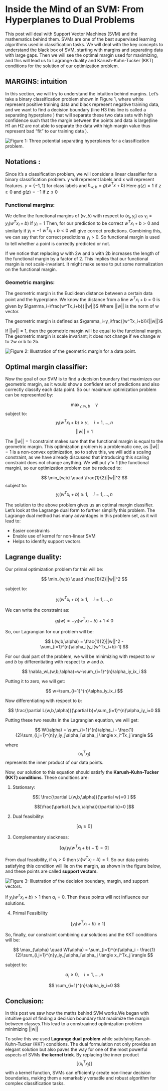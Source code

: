 # Inside the Mind of an SVM: From Hyperplanes to Dual Problems

This post will deal with Support Vector Machines (SVM) and the mathematics behind them. SVMs are one of the best supervised learning algorithms used in classification tasks. We will deal with the key concepts to understand the black box of SVM, starting with margins and separating data with large gaps. Then we will see the optimal margin used for maximizing, and this will lead us to Lagrange duality and Karush-Kuhn-Tucker (KKT) conditions for the solution of our optimization problem.

## MARGINS: intuition

In this section, we will try to understand the intuition behind margins.
Let’s take a binary classification problem shown in Figure 1, where white represent positive training data and black represent negative training data, and we want to find a decision boundary (line H3 this line is called a separating hyperplane ) that will separate these two data sets with high confidence such that the margin between the points and data is large(line H1 an H2 are not able to separate the data with high margin value thus represent bad “fit” to our training data ).

![Figure 1: Three potential separating hyperplanes for a classification problem.](https://upload.wikimedia.org/wikipedia/commons/thumb/b/b5/Svm_separating_hyperplanes_%28SVG%29.svg/500px-Svm_separating_hyperplanes_%28SVG%29.svg.png)

## Notations :

Since it’s a classification problem, we will consider a linear classifier for a binary classification problem.
y will represent labels and x will represent features.
$y=\{-1,1\}$ for class labels and
$h_{w,b}=g(w^Tx+b)$
Here $g(z)=1$ if $z \ge 0$ and $g(z)=-1$ if $z \le 0$

### Functional margins:

We define the functional margins of $(w,b)$ with respect to $(x_i,y_i)$ as
$\gamma_i=y_i(w^Tx_i+b)$
If $y_i=1$ Then, for our prediction to be correct $w^Tx_i+b >0$ and similarly if $y_i=-1$
$w^Tx_i+b < 0$ will give correct predictions. Combining this, we can say that for correct predictions $\gamma_i>0$. So functional margin is used to tell whether a point is correctly predicted or not.

If we notice that replacing w with 2w and b with 2b increases the length of the functional margin by a factor of 2. This implies that our functional margin is not scale-invariant. It might make sense to put some normalization on the functional margin.

### Geometric margins:

The geometric margin is the Euclidean distance between a certain data point and the hyperplane.
We know the distance from a line $w^Tx_i+b=0$ is given by
$\gamma_i=\frac{w^Tx_i+b}{||w||}$
Where $||w||$ is the norm of w vector.

The geometric margin is defined as
$\gamma_i=y_i\frac{(w^Tx_i+b)}{||w||}$

If $||w|| = 1$, then the geometric margin will be equal to the functional margin. The geometric margin is scale invariant; it does not change if we change w to 2w or b to 2b.

![Figure 2: Illustration of the geometric margin for a data point.](https://i.sstatic.net/wkM2a.png)

## Optimal margin classifier:

Now the goal of our SVM is to find a decision boundary that maximizes our geometric margin, as it would show a confident set of predictions and also correctly classify each data point.
So our maximum optimization problem can be represented by:

$$
\max_{\gamma,w,b} \quad \gamma
$$
subject to:
$$
y_i(w^Tx_i+b) \ge \gamma, \quad i=1, \dots, n
$$
$$
||w||=1
$$


The $||w||=1$ constraint makes sure that the functional margin is equal to the geometric margin. This optimization problem is a problematic one, as $||w||=1$ is a non-convex optimization, so to solve this, we will add a scaling constraint, as we have already discussed that introducing this scaling constraint does not change anything. We will put $\hat{\gamma}=1$ (the functional margin), so our optimization problem can be reduced to:

$$
\min_{w,b} \quad \frac{1}{2}||w||^2
$$
subject to: $$ y_i(w^Tx_i+b)\ge 1, \quad i=1, \dots, n $$


The solution to the above problem gives us an optimal margin classifier. Let’s look at the Lagrange dual form to further simplify this problem.
The Lagrange dual method has many advantages in this problem set, as it will lead to:
* Easier constraints
* Enable use of kernel for non-linear SVM
* Helps to identify support vectors

## Lagrange duality:

Our primal optimization problem for this will be:

$$ \min_{w,b} \quad \frac{1}{2}||w||^2 $$

subject to:

$$ y_i(w^Tx_i+b)\ge 1, \quad i=1, \dots, n $$


We can write the constraint as:

$$  g_i(w)=-y_i(w^Tx_i+b)+1 \le 0  $$

So, our Lagrangian for our problem will be:

$$ L(w,b,\alpha) = \frac{1}{2}||w||^2 - \sum_{i=1}^{n}\alpha_i[y_i(w^Tx_i+b)-1] $$


For our dual part of the problem, we will be minimizing with respect to $w$ and $b$ by differentiating with respect to $w$ and $b$.

$$ \nabla_wL(w,b,\alpha)=w-\sum_{i=1}^{n}\alpha_iy_ix_i $$


Putting it to zero, we will get:

$$ w=\sum_{i=1}^{n}\alpha_iy_ix_i $$


Now differentiating with respect to $b$:

$$ \frac{\partial L(w,b,\alpha)}{\partial b}=\sum_{i=1}^{n}\alpha_iy_i=0 $$


Putting these two results in the Lagrangian equation, we will get:

$$  W(\alpha) = \sum_{i=1}^{n}\alpha_i - \frac{1}{2}\sum_{i,j=1}^{n}y_iy_j\alpha_i\alpha_j \langle x_i^Tx_j \rangle  $$

where $$ \langle x_i^Tx_j \rangle $$ represents the inner product of our data points.

Now, our solution to this equation should satisfy the **Karush-Kuhn-Tucker (KKT) conditions**.
These conditions are:

1. Stationary:
   
$$[ \frac{\partial L(w,b,\alpha)}{\partial w}=0 ] $$

$$[\frac{\partial L(w,b,\alpha)}{\partial b}=0   ]$$

2. Dual feasibility:

$$[\alpha_i \ge 0]$$

3. Complementary slackness:

$$[\alpha_i(y_i(w^Tx_i+b)-1)=0]$$

   

From dual feasibility, if $\alpha_i > 0$ then $y_i(w^Tx_i+b)=1$. So our data points satisfying this condition will lie on the margin, as shown in the figure below, and these points are called **support vectors**.

![Figure 3: Illustration of the decision boundary, margin, and support vectors.](https://www.iunera.com/wp-content/uploads/image-16-1024x756.png?v=1596602837)

If $y_i(w^Tx_i+b) > 1$ then $\alpha_i=0$. Then these points will not influence our solutions.

4.  Primal Feasibility

    $$[y_i(w^Tx_i+b) \ge 1]$$
   

So, finally, our constraint combining our solutions and the KKT conditions will be:

$$ \max_{\alpha} \quad W(\alpha) = \sum_{i=1}^{n}\alpha_i - \frac{1}{2}\sum_{i,j=1}^{n}y_iy_j\alpha_i\alpha_j \langle x_i^Tx_j \rangle $$


subject to:


$$ \alpha_i \ge 0, \quad i=1, \dots, n $$


$$ \sum_{i=1}^{n}\alpha_iy_i=0 $$

## Conclusion:
In this post we saw how the maths behind SVM works.We began with intuitive goal of finding a decision boundary that maximize the margin between classes.This lead to a constraained optimization problem minimizing ||w|| 

To solve this we used **Lagrange dual problem** while satisfying Karush-Kuhn-Tucker (KKT) conditions. The dual formulation not only provides an elegant solution but also paves the way for one of the most powerful aspects of SVMs **the kernel trick**. By replacing the inner product  $$[\langle x_i^Tx_j \rangle]$$ with a kernel function, SVMs can efficiently create non-linear decision boundaries, making them a remarkably versatile and robust algorithm for complex classification tasks. 
